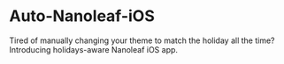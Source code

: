 # Auto-Nanoleaf-iOS
Tired of manually changing your theme to match the holiday all the time? Introducing holidays-aware Nanoleaf iOS app.
